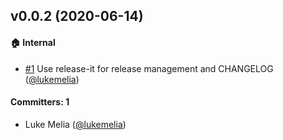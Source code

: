 ## v0.0.2 (2020-06-14)

#### :house: Internal
* [#1](https://github.com/yapplabs/broccoli-nearley/pull/1) Use release-it for release management and CHANGELOG ([@lukemelia](https://github.com/lukemelia))

#### Committers: 1
- Luke Melia ([@lukemelia](https://github.com/lukemelia))

